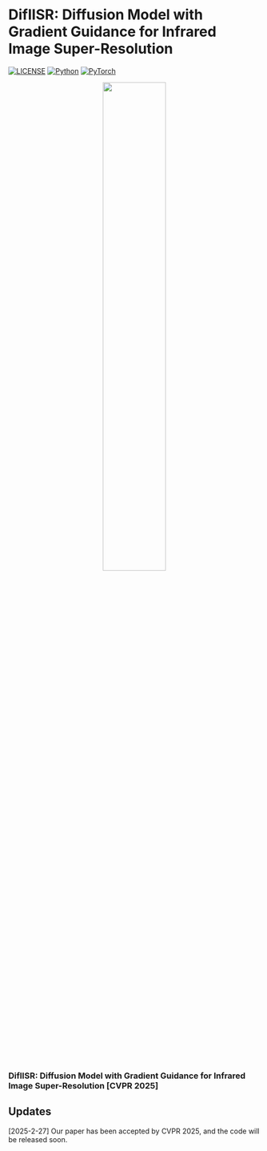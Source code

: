 # DifIISR: Diffusion Model with Gradient Guidance for Infrared Image Super-Resolution

[![LICENSE](https://img.shields.io/badge/license-MIT-green)](https://github.com/wdhudiekou/UMF-CMGR/blob/main/LICENSE)
[![Python](https://img.shields.io/badge/python-3.10-blue.svg)](https://www.python.org/)
[![PyTorch](https://img.shields.io/badge/pytorch-2.1.2-%237732a8)](https://pytorch.org/)

<div align=center>
<img src="https://github.com/zirui0625/DifIISR/blob/main/figures/network" width="50%">
</div>

### DifIISR: Diffusion Model with Gradient Guidance for Infrared Image Super-Resolution [CVPR 2025]
## Updates
[2025-2-27] Our paper has been accepted by CVPR 2025, and the code will be released soon.
